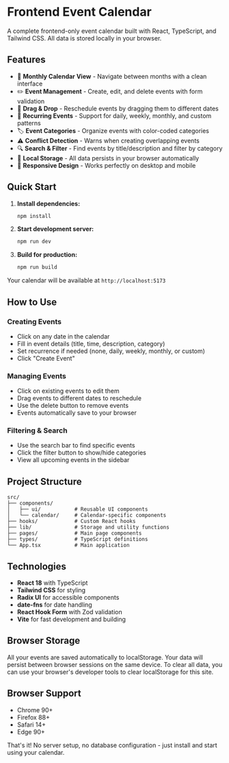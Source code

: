 # Frontend Event Calendar

A complete frontend-only event calendar built with React, TypeScript, and Tailwind CSS. All data is stored locally in your browser.

## Features

- 📅 **Monthly Calendar View** - Navigate between months with a clean interface
- ✏️ **Event Management** - Create, edit, and delete events with form validation
- 🎯 **Drag & Drop** - Reschedule events by dragging them to different dates
- 🔄 **Recurring Events** - Support for daily, weekly, monthly, and custom patterns
- 🏷️ **Event Categories** - Organize events with color-coded categories
- ⚠️ **Conflict Detection** - Warns when creating overlapping events
- 🔍 **Search & Filter** - Find events by title/description and filter by category
- 💾 **Local Storage** - All data persists in your browser automatically
- 📱 **Responsive Design** - Works perfectly on desktop and mobile

## Quick Start

1. **Install dependencies:**
   ```bash
   npm install
   ```

2. **Start development server:**
   ```bash
   npm run dev
   ```

3. **Build for production:**
   ```bash
   npm run build
   ```

Your calendar will be available at `http://localhost:5173`

## How to Use

### Creating Events
- Click on any date in the calendar
- Fill in event details (title, time, description, category)
- Set recurrence if needed (none, daily, weekly, monthly, or custom)
- Click "Create Event"

### Managing Events
- Click on existing events to edit them
- Drag events to different dates to reschedule
- Use the delete button to remove events
- Events automatically save to your browser

### Filtering & Search
- Use the search bar to find specific events
- Click the filter button to show/hide categories
- View all upcoming events in the sidebar

## Project Structure

```
src/
├── components/
│   ├── ui/           # Reusable UI components
│   └── calendar/     # Calendar-specific components
├── hooks/            # Custom React hooks
├── lib/              # Storage and utility functions
├── pages/            # Main page components
├── types/            # TypeScript definitions
└── App.tsx           # Main application
```

## Technologies

- **React 18** with TypeScript
- **Tailwind CSS** for styling
- **Radix UI** for accessible components
- **date-fns** for date handling
- **React Hook Form** with Zod validation
- **Vite** for fast development and building

## Browser Storage

All your events are saved automatically to localStorage. Your data will persist between browser sessions on the same device. To clear all data, you can use your browser's developer tools to clear localStorage for this site.

## Browser Support

- Chrome 90+
- Firefox 88+
- Safari 14+
- Edge 90+

That's it! No server setup, no database configuration - just install and start using your calendar.